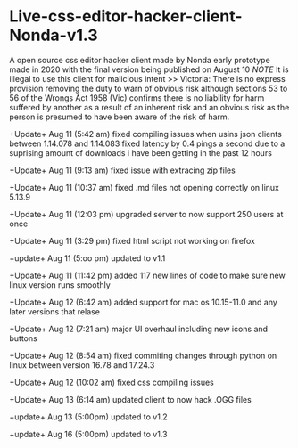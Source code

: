 # Live-css-editor-hacker-client-Nonda-v1.3
A open source css editor hacker client made by Nonda early prototype made in 2020 with the final version being published on August 10 *NOTE* It is illegal to use this client for malicious intent >> Victoria: There is no express provision removing the duty to warn of obvious risk although sections 53 to 56 of the Wrongs Act 1958 (Vic) confirms there is no liability for harm suffered by another as a result of an inherent risk and an obvious risk as the person is presumed to have been aware of the risk of harm. 

+Update+ Aug 11 (5:42 am) fixed compiling issues when usins json clients between 1.14.078 and 1.14.083 fixed latency by 0.4 pings a second due to a suprising amount of downloads i have been getting in the past 12 hours

+Update+ Aug 11 (9:13 am) fixed issue with extracing zip files

+Update+ Aug 11 (10:37 am) fixed .md files not opening correctly on linux 5.13.9

+Update+ Aug 11 (12:03 pm) upgraded server to now support 250 users at once

+Update+ Aug 11 (3:29 pm) fixed html script not working on firefox 

+update+ Aug 11 (5:oo pm) updated to v1.1

+Update+ Aug 11 (11:42 pm) added 117 new lines of code to make sure new linux version runs smoothly

+Update+ Aug 12 (6:42 am) added support for mac os 10.15-11.0 and any later versions that relase

+Update+ Aug 12 (7:21 am) major UI overhaul including new icons and buttons

+Update+ Aug 12 (8:54 am) fixed commiting changes through python on linux between version 16.78 and 17.24.3 

+Update+ Aug 12 (10:02 am) fixed css compiling issues

+Update+ Aug 13 (6:14 am) updated client to now hack .OGG files

+update+ Aug 13 (5:00pm) updated to v1.2

+update+ Aug 16 (5:00pm) updated to v1.3
